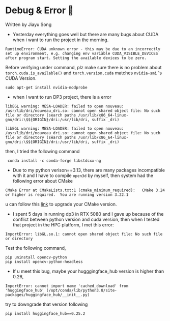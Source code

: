 # Debug & Error 🔧
Written by Jiayu Song

- Yesterday everything goes well but there are many bugs about CUDA when i want to run the project in the morning.
```
RuntimeError: CUDA unknown error - this may be due to an incorrectly set up environment, e.g. changing env variable CUDA_VISIBLE_DEVICES after program start. Setting the available devices to be zero.
```
Before verifying under command, plz make sure there is no problem about ```torch.cuda.is_available()``` and ```torch.version.cuda``` matches ```nvidia-smi``` 's CUDA Version.
```
sudo apt-get install nvidia-modprobe
```

- when I want to run DP3 project, there is a error
```
libEGL warning: MESA-LOADER: failed to open nouveau: /usr/lib/dri/nouveau_dri.so: cannot open shared object file: No such file or directory (search paths /usr/lib/x86_64-linux-gnu/dri:\$${ORIGIN}/dri:/usr/lib/dri, suffix _dri)

libEGL warning: MESA-LOADER: failed to open nouveau: /usr/lib/dri/nouveau_dri.so: cannot open shared object file: No such file or directory (search paths /usr/lib/x86_64-linux-gnu/dri:\$${ORIGIN}/dri:/usr/lib/dri, suffix _dri)
```
then, I tried the following command
```
 conda install -c conda-forge libstdcxx-ng
```

- Due to my python verison==3.13, there are many packages incompatible with it and I have to compile ```open3d``` by myself, then system had the following error about CMake
```
CMake Error at CMakeLists.txt:1 (cmake_minimum_required):   CMake 3.24 or higher is required.  You are running version 3.22.1
```
u can follow this [link](https://blog.csdn.net/loveric/article/details/142791754) to upgrade your CMake version.

- I spent 5 days in running dp3 in RTX 5080 and I gave up because of the conflict between python version and cuda version, then when I tested that project in the HPC platform, I met this error: 
```
ImportError: libGL.so.1: cannot open shared object file: No such file or directory
```
Test the following command,
```
pip uninstall opencv-python
pip install opencv-python-headless
```
- If u meet this bug, maybe your hugggingface_hub version is higher than 0.26,
```
ImportError: cannot import name 'cached_download' from 'huggingface_hub' (/opt/conda/lib/python3.8/site-packages/huggingface_hub/__init__.py)
```
try to downgrade that version following 
```
pip install huggingface_hub==0.25.2 
```
